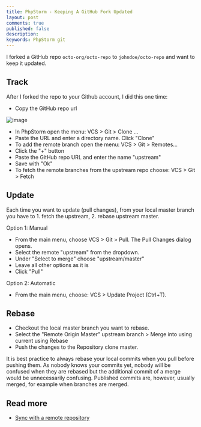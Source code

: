 ```yaml
---
title: PhpStorm - Keeping A GitHub Fork Updated
layout: post
comments: true
published: false
description:
keywords: PhpStorm git
---
```


I forked a GitHub repo `octo-org/octo-repo` to `johndoe/octo-repo` and want to keep it updated.

## Track

After I forked the repo to your Github account, I did this one time:

* Copy the GitHub repo url

![image](https://user-images.githubusercontent.com/781074/69576157-0b90b780-0fcc-11ea-9a14-c7a15e26d860.png)

* In PhpStorm open the menu: VCS > Git > Clone ...
* Paste the URL and enter a directory name. Click "Clone"
* To add the remote branch open the menu: VCS > Git > Remotes...
* Click the "+" button
* Paste the GitHub repo URL and enter the name "upstream"
* Save with "Ok"
* To fetch the remote branches from the upstream repo choose: VCS > Git > Fetch

## Update

Each time you want to update (pull changes), from your local master branch
you have to 1. fetch the upstream, 2. rebase upstream master.

Option 1: Manual

* From the main menu, choose VCS > Git > Pull. The Pull Changes dialog opens.
* Select the remote "upstream" from the dropdown.
* Under "Select to merge" choose "upstream/master"
* Leave all other options as it is
* Click "Pull"

Option 2: Automatic

* From the main menu, choose: VCS > Update Project (Ctrl+T).

## Rebase

* Checkout the local master branch you want to rebase.
* Select the "Remote Origin Master" upstream branch > Merge into using current using Rebase
* Push the changes to the Repository clone master.

It is best practice to always rebase your local commits when you pull before pushing them. 
As nobody knows your commits yet, nobody will be confused when they are rebased but the
additional commit of a merge would be unnecessarily confusing. 
Published commits are, however, usually merged, for example when branches are merged.

## Read more

* [Sync with a remote repository](https://www.jetbrains.com/help/phpstorm/sync-with-a-remote-repository.html)

 



 